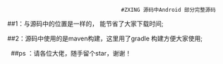                                         #ZXING 源码中Android 部分完整源码
                                        
                                        
##1：与源码中的位置是一样的， 能节省了大家下载时间;                                                           


##2：源码中使用的是maven构建，这里用了gradle 构建方便大家使用;                                        

 
##ps ：请各位大佬，随手留个star，谢谢！
